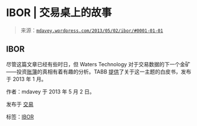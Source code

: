<!--yml

分类：未分类

日期：2024-05-18 06:02:46

-->

# IBOR | 交易桌上的故事

> 来源：[`mdavey.wordpress.com/2013/05/02/ibor/#0001-01-01`](https://mdavey.wordpress.com/2013/05/02/ibor/#0001-01-01)

## IBOR

尽管这篇文章已经有些时日，但 Waters Technology 对于交易数据的下一个金矿——投资[账簿](http://www.waterstechnology.com/inside-reference-data/feature/2258265/getting-a-grip-on-investment-book-of-record)的真相有着有趣的分析。TABB [提供](http://tabbforum.com/researches/the-investment-book-of-record-one-version-of-truth-from-front-to-back-office)了关于这一主题的白皮书，发布于 2013 年 1 月。

作者：mdavey 于 2013 年 5 月 2 日。

发布于 [交易](https://mdavey.wordpress.com/category/trading/)

标签：[IBOR](https://mdavey.wordpress.com/tag/ibor/)
